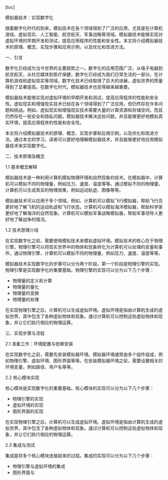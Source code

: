 
[toc]                    
                
                
模拟器技术：实现数字化

随着数字化时代的到来，模拟技术在各个领域得到了广泛的应用，尤其是在计算机游戏、虚拟现实、人工智能、航空航天、军事战略等领域。模拟器技术能够实现对虚拟环境的早期开发和测试，提高应用程序的性能和安全性。本文将介绍模拟器技术的原理、概念、实现步骤和应用示例，以及优化和改进方法。

一、引言

数字化已经成为当今世界的主要趋势之一。数字化的应用范围广泛，从电子电器到航空航天，从社交媒体到医疗保健，数字化已经成为我们日常生活的一部分。在计算机游戏和虚拟现实等领域，数字化技术已经取得了巨大的进展，虚拟世界的质量得到了显著提高。在数字化时代，模拟器技术也变得越来越重要。

模拟器技术能够实现对虚拟环境的早期开发和测试，提高应用程序的性能和安全性。虚拟现实和增强现实技术已经在各个领域得到了广泛应用，但仍然存在许多问题和挑战。例如，虚拟现实和增强现实技术需要大量的计算资源和存储空间，而且仍然存在一些安全和隐私问题。模拟器技术解决这些问题，并且能够更好地模拟真实环境，提高应用程序的性能和安全性。

本文将介绍模拟器技术的原理、概念、实现步骤和应用示例，以及优化和改进方法。通过本文的学习，读者可以更好地理解模拟器技术，并且能够更好地应用模拟器技术来实现数字化。

二、技术原理及概念

1.1 基本概念解释

模拟器技术是一种利用计算机模拟物理环境和自然现象的技术。在模拟器中，计算机可以模拟不同的物理量，例如压力、速度、温度等等。通过模拟不同的物理量，计算机可以生成真实的物理效果，例如运动轨迹、图像等等。

模拟器技术可以应用于多个领域。例如，计算机可以模拟飞行模拟器，帮助飞行员更好地了解飞机的运动轨迹和飞行状态。计算机可以模拟海洋模拟器，帮助科学家更好地了解海洋的自然现象。计算机可以模拟军事战略模拟器，帮助军事领导人更好地了解战争的情况。

1.2 技术原理介绍

在实现数字化之前，需要使用模拟技术来模拟虚拟环境。模拟技术的核心在于物理引擎。物理引擎可以将现实世界中的物体和现象转化为计算机可以处理的变量和事件。通过物理引擎，计算机可以模拟不同的物理量，例如压力、速度、温度等等。

模拟器技术实现数字化的步骤可以分为两个阶段。第一个阶段是物理引擎的实现。物理引擎是实现数字化的重要基础。物理引擎的实现可以分为以下几个步骤：

- 物理量的定义和计算
- 物理量的量化
- 物理量的变换
- 物理量的处理

在实现物理引擎之后，计算机可以生成虚拟环境。虚拟环境是指由计算机生成的虚拟世界，其中包含了各种虚拟物体和现象。通过计算机可以控制这些虚拟物体和现象，并让它们执行相应的物理运算。

三、实现步骤与流程

2.1 准备工作：环境配置与依赖安装

在实现数字化之前，需要先安装模拟器环境。模拟器环境通常由多个组件组成，例如物理引擎、虚拟环境、图形界面等等。在安装模拟器环境之前，需要设置相关的环境变量，例如路径、用户名等等。

2.2 核心模块实现

核心模块是实现数字化的重要基础。核心模块的实现可以分为以下几个步骤：

- 物理引擎的实现
- 虚拟环境的实现
- 图形界面的实现

在实现物理引擎之后，计算机可以生成虚拟环境。虚拟环境是指由计算机生成的虚拟世界，其中包含了各种虚拟物体和现象。通过计算机可以控制这些虚拟物体和现象，并让它们执行相应的物理运算。

2.3 集成与测试

集成是将多个核心模块连接起来的过程。集成的实现可以分为以下几个步骤：

- 物理引擎与虚拟环境的集成
- 图形界面与

